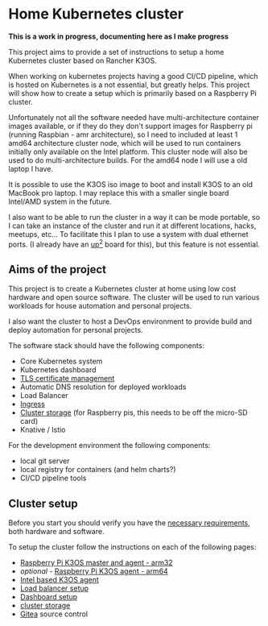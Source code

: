 # Home Kubernetes cluster

**This is a work in progress, documenting here as I make progress**

This project aims to provide a set of instructions to setup a home Kubernetes cluster based on Rancher K3OS.

When working on kubernetes projects having a good CI/CD pipeline, which is hosted on Kubernetes is a not essential, but greatly helps.  This project will show how to create a setup which is primarily based on a Raspberry Pi cluster.

Unfortunately not all the software needed have multi-architecture container images available, or if they do they don't support images for Raspberry pi (running Raspbian - amr architecture), so I need to included at least 1 amd64 architecture cluster node, which will be used to run containers initially only available on the Intel platform.  This cluster node will also be used to do multi-architecture builds.  For the amd64 node I will use a old laptop I have.  

It is possible to use the K3OS iso image to boot and install K3OS to an old MacBook pro laptop.  I may replace this with a smaller single board Intel/AMD system in the future.

I also want to be able to run the cluster in a way it can be mode portable, so I can take an instance of the cluster and run it at different locations, hacks, meetups, etc...  To facilitate this I plan to use a system with dual ethernet ports. (I already have an [up<sup>2</sup>](https://up-board.org/upsquared) board for this), but this feature is not essential.

## Aims of the project

This project is to create a Kubernetes cluster at home using low cost hardware and open source software.  The cluster will be used to run various workloads for house automation and personal projects.

I also want the cluster to host a DevOps environment to provide build and deploy automation for personal projects.

The software stack should have the following components:

- Core Kubernetes system
- Kubernetes dashboard
- [TLS certificate management](/docs/features/TLScerts.md)
- Automatic DNS resolution for deployed workloads
- Load Balancer
- [Ingress](docs/features/upgradeTraefik.md)
- [Cluster storage](docs/features/storage.md) (for Raspberry pis, this needs to be off the micro-SD card)
- Knative / Istio

For the development environment the following components:

- local git server
- local registry for containers (and helm charts?)
- CI/CD pipeline tools

## Cluster setup

Before you start you should verify you have the [necessary requirements](docs/setup/setupRequirements.md), both hardware and software.

To setup the cluster follow the instructions on each of the following pages:

- [Raspberry Pi K3OS master and agent - arm32](docs/setup/setupArm32RaspberryPiK3OS.md)
- *optional* - [Raspberry Pi K3OS agent - arm64](docs/setup/setupArm64RaspberryPiK3OSAgent.md)
- [Intel based K3OS agent](docs/setup/setupIntelK3OSAgent.md)
- [Load balancer setup](docs/setup/setupMetalLB.md)
- [Dashboard setup](docs/setup/setupK8sDashboard.md)
- [cluster storage](docs/setup/setupClusterStorage.md)
- [Gitea](docs/setup/setupGitea.md) source control
